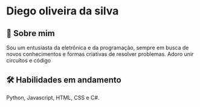 # Diego oliveira da silva	


## 🚀 Sobre mim
Sou um entusiasta da eletrônica e da programação, sempre em busca de novos conhecimentos e formas criativas de resolver problemas. Adoro unir circuitos e código



## 🛠 Habilidades em andamento
Python, Javascript, HTML, CSS e C#.
